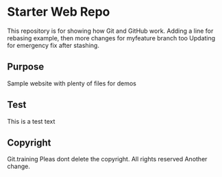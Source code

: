 # Starter Web Repo

This repository is for showing how Git and GitHub work.
Adding a line for rebasing example, then more changes for myfeature branch too
Updating for emergency fix after stashing.

## Purpose

Sample website with plenty of files for demos

## Test
This is a test text

## Copyright
Git.training
Pleas dont delete the copyright.
All rights reserved
Another change.